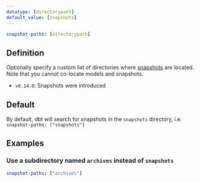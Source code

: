 ```yaml
---
datatype: [directorypath]
default_value: [snapshots]
---
```

<File name='dbt_project.yml'>

```yml
snapshot-paths: [directorypath]
```

</File>

## Definition
Optionally specify a custom list of directories where [snapshots](snapshots) are located. Note that you cannot co-locate models and snapshots.

<Changelog>

* `v0.14.0`: Snapshots were introduced

</Changelog>

## Default
By default, dbt will search for snapshots in the `snapshots` directory, i.e. `snapshot-paths: ["snapshots"]`

## Examples
### Use a subdirectory named `archives` instead of `snapshots`

<File name='dbt_project.yml'>

```yml
snapshot-paths: ["archives"]
```

</File>
